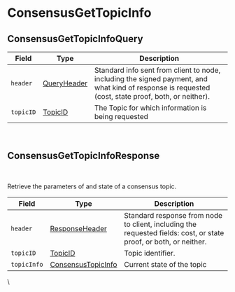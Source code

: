 # ConsensusGetTopicInfo

## ConsensusGetTopicInfoQuery

| Field     | Type                                             | Description                                                                                                                                         |
| --------- | ------------------------------------------------ | --------------------------------------------------------------------------------------------------------------------------------------------------- |
| `header`  | ​[QueryHeader](../miscellaneous/queryheader.md)​ | Standard info sent from client to node, including the signed payment, and what kind of response is requested (cost, state proof, both, or neither). |
| `topicID` | ​[TopicID](../basic-types/topicid.md)​           | The Topic for which information is being requested                                                                                                  |

‌

## ConsensusGetTopicInfoResponse <a href="#consensusgettopicinforesponse" id="consensusgettopicinforesponse"></a>

‌

Retrieve the parameters of and state of a consensus topic.

| Field       | Type                                                                  | Description                                                                                                       |
| ----------- | --------------------------------------------------------------------- | ----------------------------------------------------------------------------------------------------------------- |
| `header`    | ​[ResponseHeader](../miscellaneous/responseheader.md#responseheader)​ | Standard response from node to client, including the requested fields: cost, or state proof, or both, or neither. |
| `topicID`   | ​[TopicID](../basic-types/topicid.md)​                                | Topic identifier.                                                                                                 |
| `topicInfo` | ​[ConsensusTopicInfo](consensustopicinfo.md)​                         | Current state of the topic                                                                                        |

​\
